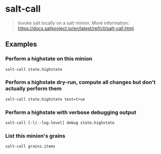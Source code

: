 # salt-call

> Invoke salt locally on a salt minion. More information: <https://docs.saltproject.io/en/latest/ref/cli/salt-call.html>.

## Examples

### Perform a highstate on this minion

```bash
salt-call state.highstate
```

### Perform a highstate dry-run, compute all changes but don't actually perform them

```bash
salt-call state.highstate test=true
```

### Perform a highstate with verbose debugging output

```bash
salt-call [-l|--log-level] debug state.highstate
```

### List this minion's grains

```bash
salt-call grains.items
```
